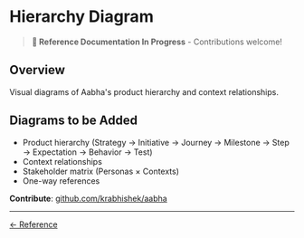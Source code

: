 # Hierarchy Diagram

> **📝 Reference Documentation In Progress** - Contributions welcome!

## Overview

Visual diagrams of Aabha's product hierarchy and context relationships.

## Diagrams to be Added

- Product hierarchy (Strategy → Initiative → Journey → Milestone → Step → Expectation → Behavior → Test)
- Context relationships
- Stakeholder matrix (Personas × Contexts)
- One-way references

**Contribute**: [github.com/krabhishek/aabha](https://github.com/krabhishek/aabha)

---

[← Reference](./README.md)
